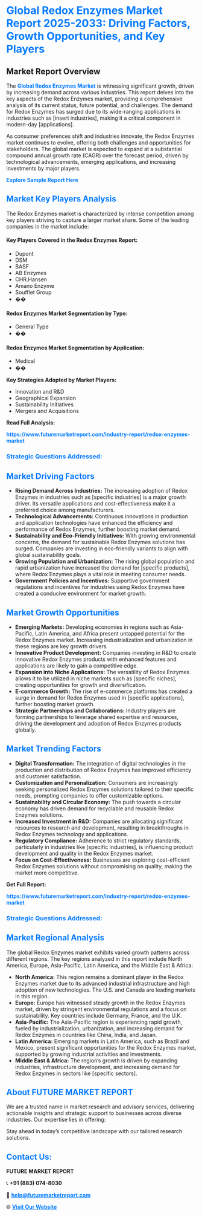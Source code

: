 <h1 style="color: #007BFF;">Global Redox Enzymes Market Report 2025-2033: Driving Factors, Growth Opportunities, and Key Players</h1>

<section id="overview">
<h2>Market Report Overview</h2>
<p>The <a href="https://www.futuremarketreport.com/industry-report/redox-enzymes-market" style="color: #007BFF; text-decoration: none;"><strong>Global Redox Enzymes Market</strong></a> is witnessing significant growth, driven by increasing demand across various industries. This report delves into the key aspects of the Redox Enzymes market, providing a comprehensive analysis of its current status, future potential, and challenges. The demand for Redox Enzymes has surged due to its wide-ranging applications in industries such as [insert industries], making it a critical component in modern-day [applications].</p>
<p>As consumer preferences shift and industries innovate, the Redox Enzymes market continues to evolve, offering both challenges and opportunities for stakeholders. The global market is expected to expand at a substantial compound annual growth rate (CAGR) over the forecast period, driven by technological advancements, emerging applications, and increasing investments by major players.</p>
</section>

<section id="overview">
<p><a href="https://www.futuremarketreport.com/request-sample/reportId=113837" style="color: #007BFF; text-decoration: none;"><strong>Explore Sample Report Here</strong></a></p>
</section>

<section id="key-players">
<h2 style="color: #007BFF;">Market Key Players Analysis</h2>
<p>The Redox Enzymes market is characterized by intense competition among key players striving to capture a larger market share. Some of the leading companies in the market include:</p>
<h4>Key Players Covered in the Redox Enzymes Report:</h4>
<ul><li>Dupont</li><li>DSM</li><li>BASF</li><li>AB Enzymes</li><li>CHR.Hansen</li><li>Amano Enzyme</li><li>Soufflet Group</li><li>��</li></ul>
<h4>Redox Enzymes Market Segmentation by Type:</h4>
<ul><li>General Type</li><li>��</li></ul>

<h4>Redox Enzymes Market Segmentation by Application:</h4>
<ul><li>Medical</li><li>��</li></ul>
<p><strong>Key Strategies Adopted by Market Players:</strong></p>
<ul>
<li>Innovation and R&D</li>
<li>Geographical Expansion</li>
<li>Sustainability Initiatives</li>
<li>Mergers and Acquisitions</li>
</ul>
</section>

<section>
<p><strong>Read Full Analysis: </strong></p><a href="https://www.futuremarketreport.com/industry-report/redox-enzymes-market" style="color: #007BFF; text-decoration: none;"><strong>https://www.futuremarketreport.com/industry-report/redox-enzymes-market</strong></a>
<h3 style="color: #007BFF;">Strategic Questions Addressed:</h3>
</section>

<section id="driving-factors">
<h2 style="color: #007BFF;">Market Driving Factors</h2>
<ul>
<li><strong>Rising Demand Across Industries:</strong> The increasing adoption of Redox Enzymes in industries such as [specific industries] is a major growth driver. Its versatile applications and cost-effectiveness make it a preferred choice among manufacturers.</li>
<li><strong>Technological Advancements:</strong> Continuous innovations in production and application technologies have enhanced the efficiency and performance of Redox Enzymes, further boosting market demand.</li>
<li><strong>Sustainability and Eco-Friendly Initiatives:</strong> With growing environmental concerns, the demand for sustainable Redox Enzymes solutions has surged. Companies are investing in eco-friendly variants to align with global sustainability goals.</li>
<li><strong>Growing Population and Urbanization:</strong> The rising global population and rapid urbanization have increased the demand for [specific products], where Redox Enzymes plays a vital role in meeting consumer needs.</li>
<li><strong>Government Policies and Incentives:</strong> Supportive government regulations and incentives for industries using Redox Enzymes have created a conducive environment for market growth.</li>
</ul>
</section>

<section id="growth-opportunities">
<h2 style="color: #007BFF;">Market Growth Opportunities</h2>
<ul>
<li><strong>Emerging Markets:</strong> Developing economies in regions such as Asia-Pacific, Latin America, and Africa present untapped potential for the Redox Enzymes market. Increasing industrialization and urbanization in these regions are key growth drivers.</li>
<li><strong>Innovative Product Development:</strong> Companies investing in R&D to create innovative Redox Enzymes products with enhanced features and applications are likely to gain a competitive edge.</li>
<li><strong>Expansion into Niche Applications:</strong> The versatility of Redox Enzymes allows it to be utilized in niche markets such as [specific niches], creating opportunities for growth and diversification.</li>
<li><strong>E-commerce Growth:</strong> The rise of e-commerce platforms has created a surge in demand for Redox Enzymes used in [specific applications], further boosting market growth.</li>
<li><strong>Strategic Partnerships and Collaborations:</strong> Industry players are forming partnerships to leverage shared expertise and resources, driving the development and adoption of Redox Enzymes products globally.</li>
</ul>
</section>

<section id="trending-factors">
<h2 style="color: #007BFF;">Market Trending Factors</h2>
<ul>
<li><strong>Digital Transformation:</strong> The integration of digital technologies in the production and distribution of Redox Enzymes has improved efficiency and customer satisfaction.</li>
<li><strong>Customization and Personalization:</strong> Consumers are increasingly seeking personalized Redox Enzymes solutions tailored to their specific needs, prompting companies to offer customizable options.</li>
<li><strong>Sustainability and Circular Economy:</strong> The push towards a circular economy has driven demand for recyclable and reusable Redox Enzymes solutions.</li>
<li><strong>Increased Investment in R&D:</strong> Companies are allocating significant resources to research and development, resulting in breakthroughs in Redox Enzymes technology and applications.</li>
<li><strong>Regulatory Compliance:</strong> Adherence to strict regulatory standards, particularly in industries like [specific industries], is influencing product development and quality in the Redox Enzymes market.</li>
<li><strong>Focus on Cost-Effectiveness:</strong> Businesses are exploring cost-efficient Redox Enzymes solutions without compromising on quality, making the market more competitive.</li>
</ul>
</section>

<section>
<p><strong>Get Full Report: </strong></p><a href="https://www.futuremarketreport.com/industry-report/redox-enzymes-market" style="color: #007BFF; text-decoration: none;"><strong>https://www.futuremarketreport.com/industry-report/redox-enzymes-market</strong></a>
<h3 style="color: #007BFF;">Strategic Questions Addressed:</h3>
</section>


<section id="regional-analysis">
<h2 style="color: #007BFF;">Market Regional Analysis</h2>
<p>The global Redox Enzymes market exhibits varied growth patterns across different regions. The key regions analyzed in this report include North America, Europe, Asia-Pacific, Latin America, and the Middle East & Africa:</p>
<ul>
<li><strong>North America:</strong> This region remains a dominant player in the Redox Enzymes market due to its advanced industrial infrastructure and high adoption of new technologies. The U.S. and Canada are leading markets in this region.</li>
<li><strong>Europe:</strong> Europe has witnessed steady growth in the Redox Enzymes market, driven by stringent environmental regulations and a focus on sustainability. Key countries include Germany, France, and the U.K.</li>
<li><strong>Asia-Pacific:</strong> The Asia-Pacific region is experiencing rapid growth, fueled by industrialization, urbanization, and increasing demand for Redox Enzymes in countries like China, India, and Japan.</li>
<li><strong>Latin America:</strong> Emerging markets in Latin America, such as Brazil and Mexico, present significant opportunities for the Redox Enzymes market, supported by growing industrial activities and investments.</li>
<li><strong>Middle East & Africa:</strong> The region’s growth is driven by expanding industries, infrastructure development, and increasing demand for Redox Enzymes in sectors like [specific sectors].</li>
</ul>
</section>

<footer>
<h2 style="color: #007BFF;">About FUTURE MARKET REPORT</h2>
<p>We are a trusted name in market research and advisory services, delivering actionable insights and strategic support to businesses across diverse industries. Our expertise lies in offering:</p>

<p>Stay ahead in today’s competitive landscape with our tailored research solutions.</p>

<h2 style="color: #007BFF;">Contact Us:</h2>
<p><strong>FUTURE MARKET REPORT</strong></p>
<p>📞 <strong>+91 (883) 074-8030</strong></p>
<p>📧 <strong><a href="mailto:help@futuremarketreport.com" style="color: #007BFF;">help@futuremarketreport.com</a></strong></p>
<p>🌐 <strong><a href="https://www.futuremarketreport.com/" style="color: #007BFF;">Visit Our Website</a></strong></p>
</footer>
